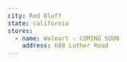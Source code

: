 ```yaml
---
city: Red Bluff
state: california
stores:
  - name: Walmart - COMING SOON
    address: 608 Luther Road
---
```

